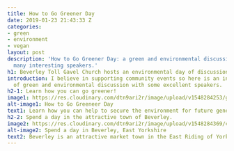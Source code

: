 ```yaml
---
title: How to Go Greener Day
date: 2019-01-23 21:43:33 Z
categories:
- green
- environment
- vegan
layout: post
description: 'How to Go Greener Day: a green and environmental discussion day with
  many interesting speakers.'
h1: Beverley Toll Gavel Church hosts an environmental day of discussion and thought
introduction: I believe in supporting community events so here is an interesting day
  of green and environmental discussion with some excellent speakers.
h2-1: Learn how you can go greener!
image1: https://res.cloudinary.com/dtn9ari2r/image/upload/v1548284253/go-greener-day.jpg
alt-image1: How to Go Greeneer Day
text1: Learn how you can help to secure the environment for future generations.
h2-2: Spend a day in the attractive town of Beverley.
image2: https://res.cloudinary.com/dtn9ari2r/image/upload/v1548284369/cropped-15194581_1147448961997650_1865764535218278124_o-1.jpg
alt-image2: Spend a day in Beverley, East Yorkshire
text2: Beverley is an attractive market town in the East Riding of Yorkshire.
---
```


